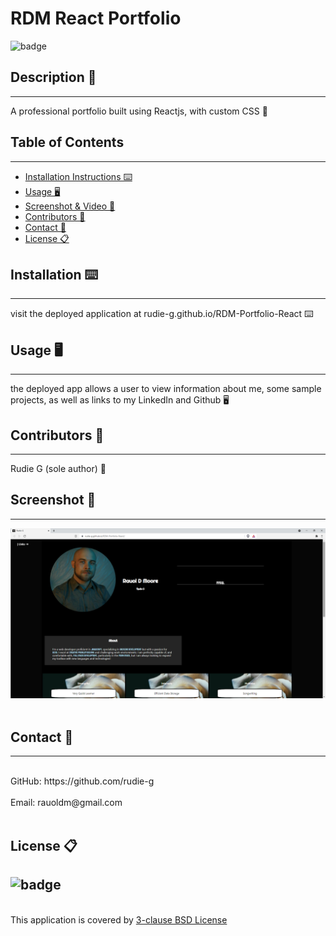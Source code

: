 # RDM React Portfolio
![badge](https://img.shields.io/badge/license-BSD_3_Clause-blue)<br />


## Description 📝 
---
A professional portfolio built using Reactjs, with custom CSS 📝


## Table of Contents  
---
- [Installation Instructions ⌨️](#installation-⌨️)
- [Usage 🖥️](#usage-🖥️)
- [Screenshot & Video 📸](#screenshot--video-📸-click-on-screenshot-to-see-video)
- [Contributors 📜](#contributors-📜)
- [Contact 📠](#contact-📠)
- [License 📋](#license-📋)

## Installation ⌨️ 
---
visit the deployed application at rudie-g.github.io/RDM-Portfolio-React ⌨️
  
## Usage 🖥️ 
---
the deployed app allows a user to view information about me, some sample projects, as well as links to my LinkedIn and Github 🖥️
  
## Contributors 📜 
---
Rudie G (sole author) 📜
  
## Screenshot 📸 
---
<img alt="portfolio screenshot" src="./public/images/portfolio-screenshot.png"> 
<br />
<br />

## Contact 📠 
---
<br />
GitHub: https://github.com/rudie-g
<br />
<br />
Email: rauoldm@gmail.com
<br />
<br />

## License 📋
![badge](https://img.shields.io/badge/license-BSD_3_Clause-blue)
---
<br />
This application is covered by <a href="https://opensource.org/licenses/BSD-3-Clause"> 3-clause BSD License</a>
